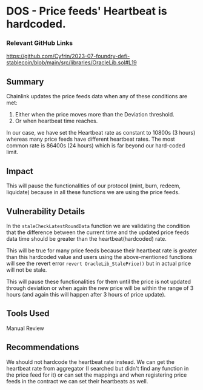 # DOS - Price feeds' Heartbeat is hardcoded.

### Relevant GitHub Links

https://github.com/Cyfrin/2023-07-foundry-defi-stablecoin/blob/main/src/libraries/OracleLib.sol#L19

## Summary

Chainlink updates the price feeds data when any of these conditions are met:

1. Either when the price moves more than the Deviation threshold.
2. Or when heartbeat time reaches.

In our case, we have set the Heartbeat rate as constant to 10800s (3 hours) whereas many price feeds have different heartbeat rates. The most common rate is 86400s (24 hours) which is far beyond our hard-coded limit.

## Impact

This will pause the functionalities of our protocol (mint, burn, redeem, liquidate) because in all these functions we are using the price feeds.

## Vulnerability Details

In the `staleCheckLatestRoundData` function we are validating the condition that the difference between the current time and the updated price feeds data time should be greater than the heartbeat(hardcoded) rate.

This will be true for many price feeds because their heartbeat rate is greater than this hardcoded value and users using the above-mentioned functions will see the revert error `revert OracleLib_StalePrice()` but in actual price will not be stale.

This will pause these functionalities for them until the price is not updated through deviation or when again the new price will be within the range of 3 hours (and again this will happen after 3 hours of price update).

## Tools Used

Manual Review

## Recommendations

We should not hardcode the heartbeat rate instead. We can get the heartbeat rate from aggregator (I searched but didn't find any function in the price feed for it) or can set the mappings and when registering price feeds in the contract we can set their heartbeats as well.
